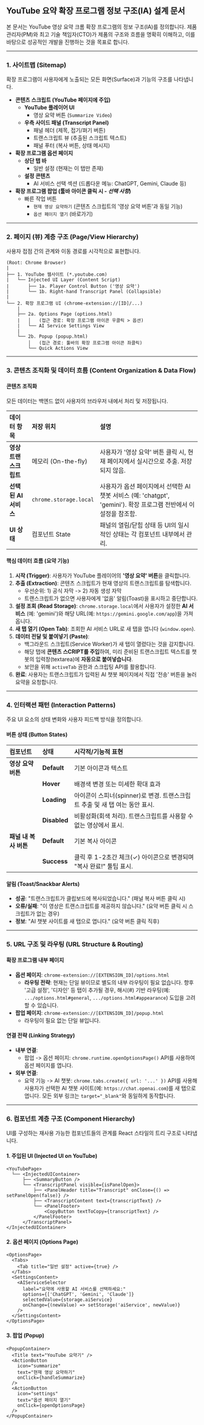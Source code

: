 ## **YouTube 요약 확장 프로그램 정보 구조(IA) 설계 문서**

본 문서는 YouTube 영상 요약 크롬 확장 프로그램의 정보 구조(IA)를 정의합니다. 제품 관리자(PM)와 최고 기술 책임자(CTO)가 제품의 구조와 흐름을 명확히 이해하고, 이를 바탕으로 성공적인 개발을 진행하는 것을 목표로 합니다.

-----

### **1. 사이트맵 (Sitemap)**

확장 프로그램이 사용자에게 노출되는 모든 화면(Surface)과 기능의 구조를 나타냅니다.

  - **콘텐츠 스크립트 (YouTube 페이지에 주입)**
      - **YouTube 플레이어 UI**
          - 영상 요약 버튼 (`Summarize Video`)
      - **우측 사이드 패널 (Transcript Panel)**
          - 패널 헤더 (제목, 접기/펴기 버튼)
          - 트랜스크립트 뷰 (추출된 스크립트 텍스트)
          - 패널 푸터 (복사 버튼, 상태 메시지)
  - **확장 프로그램 옵션 페이지**
      - **상단 탭 바**
          - 일반 설정 (현재는 이 탭만 존재)
      - **설정 콘텐츠**
          - AI 서비스 선택 섹션 (드롭다운 메뉴: ChatGPT, Gemini, Claude 등)
  - **확장 프로그램 팝업 (툴바 아이콘 클릭 시 - *선택 사항*)**
      - 빠른 작업 버튼
          - `현재 영상 요약하기` (콘텐츠 스크립트의 '영상 요약 버튼'과 동일 기능)
          - `옵션 페이지 열기` (바로가기)

-----

### **2. 페이지 (뷰) 계층 구조 (Page/View Hierarchy)**

사용자 접점 간의 관계와 이동 경로를 시각적으로 표현합니다.

```text
(Root: Chrome Browser)
|
├── 1. YouTube 웹사이트 (*.youtube.com)
|   └── Injected UI Layer (Content Script)
|       ├── 1a. Player Control Button ('영상 요약')
|       └── 1b. Right-hand Transcript Panel (Collapsible)
|
└── 2. 확장 프로그램 UI (chrome-extension://[ID]/...)
    |
    ├── 2a. Options Page (options.html)
    |   │   (접근 경로: 확장 프로그램 아이콘 우클릭 > 옵션)
    |   └── AI Service Settings View
    |
    └── 2b. Popup (popup.html)
        │   (접근 경로: 툴바의 확장 프로그램 아이콘 좌클릭)
        └── Quick Actions View
```

-----

### **3. 콘텐츠 조직화 및 데이터 흐름 (Content Organization & Data Flow)**

#### **콘텐츠 조직화**

모든 데이터는 백엔드 없이 사용자의 브라우저 내에서 처리 및 저장됩니다.

| 데이터 항목 | 저장 위치 | 설명 |
| :--- | :--- | :--- |
| **영상 트랜스크립트** | 메모리 (On-the-fly) | 사용자가 '영상 요약' 버튼 클릭 시, 현재 페이지에서 실시간으로 추출. 저장되지 않음. |
| **선택된 AI 서비스** | `chrome.storage.local` | 사용자가 옵션 페이지에서 선택한 AI 챗봇 서비스 (예: 'chatgpt', 'gemini'). 확장 프로그램 전반에서 이 설정을 참조함. |
| **UI 상태** | 컴포넌트 State | 패널의 열림/닫힘 상태 등 UI의 일시적인 상태는 각 컴포넌트 내부에서 관리. |

#### **핵심 데이터 흐름 (요약 기능)**

1.  **시작 (Trigger)**: 사용자가 YouTube 플레이어의 **'영상 요약' 버튼**을 클릭합니다.
2.  **추출 (Extraction)**: 콘텐츠 스크립트가 현재 영상의 트랜스크립트를 탐색합니다.
      - 우선순위: 1) 공식 자막 -\> 2) 자동 생성 자막
      - 트랜스크립트가 없으면 사용자에게 '없음' 알림(Toast)을 표시하고 중단합니다.
3.  **설정 조회 (Read Storage)**: `chrome.storage.local`에서 사용자가 설정한 **AI 서비스** (예: 'gemini')와 해당 URL(예: `https://gemini.google.com/app`)을 가져옵니다.
4.  **새 탭 열기 (Open Tab)**: 조회한 AI 서비스 URL로 새 탭을 엽니다 (`window.open`).
5.  **데이터 전달 및 붙여넣기 (Paste)**:
      - 백그라운드 스크립트(Service Worker)가 새 탭이 열렸다는 것을 감지합니다.
      - 해당 탭에 **콘텐츠 스CRIPT를 주입**하여, 미리 준비된 트랜스크립트 텍스트를 챗봇의 입력창(textarea)에 **자동으로 붙여넣습니다**.
      - 보안을 위해 `activeTab` 권한과 스크립팅 API를 활용합니다.
6.  **완료**: 사용자는 트랜스크립트가 입력된 AI 챗봇 페이지에서 직접 '전송' 버튼을 눌러 요약을 요청합니다.

-----

### **4. 인터랙션 패턴 (Interaction Patterns)**

주요 UI 요소의 상태 변화와 사용자 피드백 방식을 정의합니다.

#### **버튼 상태 (Button States)**

| 컴포넌트 | 상태 | 시각적/기능적 표현 |
| :--- | :--- | :--- |
| **영상 요약 버튼** | **Default** | 기본 아이콘과 텍스트 |
| | **Hover** | 배경색 변경 또는 미세한 확대 효과 |
| | **Loading** | 아이콘이 스피너(spinner)로 변경. 트랜스크립트 추출 및 새 탭 여는 동안 표시. |
| | **Disabled** | 비활성화(회색 처리). 트랜스크립트를 사용할 수 없는 영상에서 표시. |
| **패널 내 복사 버튼** | **Default** | 기본 복사 아이콘 |
| | **Success** | 클릭 후 1-2초간 체크(✓) 아이콘으로 변경되며 "복사 완료\!" 툴팁 표시. |

#### **알림 (Toast/Snackbar Alerts)**

  - **성공**: "트랜스크립트가 클립보드에 복사되었습니다." (패널 복사 버튼 클릭 시)
  - **오류/실패**: "이 영상은 트랜스크립트를 제공하지 않습니다." (요약 버튼 클릭 시 스크립트가 없는 경우)
  - **정보**: "AI 챗봇 사이트를 새 탭으로 엽니다." (요약 버튼 클릭 직후)

-----

### **5. URL 구조 및 라우팅 (URL Structure & Routing)**

#### **확장 프로그램 내부 페이지**

  - **옵션 페이지**: `chrome-extension://[EXTENSION_ID]/options.html`
      - **라우팅 전략**: 현재는 단일 뷰이므로 별도의 내부 라우팅이 필요 없습니다. 향후 '고급 설정', '디자인' 등 탭이 추가될 경우, 해시(\#) 기반 라우팅(예: `.../options.html#general`, `.../options.html#appearance`) 도입을 고려할 수 있습니다.
  - **팝업 페이지**: `chrome-extension://[EXTENSION_ID]/popup.html`
      - 라우팅이 필요 없는 단일 뷰입니다.

#### **연결 전략 (Linking Strategy)**

  - **내부 연결**:
      - 팝업 -\> 옵션 페이지: `chrome.runtime.openOptionsPage()` API를 사용하여 옵션 페이지를 엽니다.
  - **외부 연결**:
      - 요약 기능 -\> AI 챗봇: `chrome.tabs.create({ url: '...' })` API를 사용해 사용자가 선택한 AI 챗봇 사이트(예: `https://chat.openai.com`)를 새 탭으로 엽니다. 모든 외부 링크는 `target="_blank"`와 동일하게 동작합니다.

-----

### **6. 컴포넌트 계층 구조 (Component Hierarchy)**

UI를 구성하는 재사용 가능한 컴포넌트들의 관계를 React 스타일의 트리 구조로 나타냅니다.

#### **1. 주입된 UI (Injected UI on YouTube)**

```
<YouTubePage>
  └── <InjectedUIContainer>
      ├── <SummaryButton />
      └── <TranscriptPanel visible={isPanelOpen}>
          ├── <PanelHeader title="Transcript" onClose={() => setPanelOpen(false)} />
          ├── <TranscriptContent text={transcriptText} />
          └── <PanelFooter>
              <CopyButton textToCopy={transcriptText} />
          </PanelFooter>
      </TranscriptPanel>
</InjectedUIContainer>
```

#### **2. 옵션 페이지 (Options Page)**

```
<OptionsPage>
  <Tabs>
    <Tab title="일반 설정" active={true} />
  </Tabs>
  <SettingsContent>
    <AIServiceSelector
      label="요약에 사용할 AI 서비스를 선택하세요:"
      options={['ChatGPT', 'Gemini', 'Claude']}
      selectedValue={storage.aiService}
      onChange={(newValue) => setStorage('aiService', newValue)}
    />
  </SettingsContent>
</OptionsPage>
```

#### **3. 팝업 (Popup)**

```
<PopupContainer>
  <Title text="YouTube 요약기" />
  <ActionButton
    icon="summarize"
    text="현재 영상 요약하기"
    onClick={handleSummarize}
  />
  <ActionButton
    icon="settings"
    text="옵션 페이지 열기"
    onClick={openOptionsPage}
  />
</PopupContainer>
```